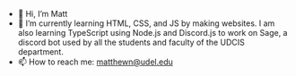 - 👋 Hi, I’m Matt
- 🌱 I’m currently learning HTML, CSS, and JS by making websites. I am also learning TypeScript using Node.js and Discord.js to work on Sage, a discord bot used by all the students and faculty of the UDCIS department.
- 📫 How to reach me: matthewn@udel.edu

<!---
mattnadar/mattnadar is a ✨ special ✨ repository because its `README.md` (this file) appears on your GitHub profile.
You can click the Preview link to take a look at your changes.
--->
